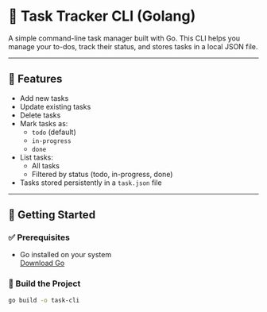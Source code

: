 # 📝 Task Tracker CLI (Golang)

A simple command-line task manager built with Go. This CLI helps you manage your to-dos, track their status, and stores tasks in a local JSON file.

---

## 📌 Features

- Add new tasks
- Update existing tasks
- Delete tasks
- Mark tasks as:
  - `todo` (default)
  - `in-progress`
  - `done`
- List tasks:
  - All tasks
  - Filtered by status (todo, in-progress, done)
- Tasks stored persistently in a `task.json` file

---

## 🚀 Getting Started

### ✅ Prerequisites

- Go installed on your system  
  [Download Go](https://go.dev/dl/)

### 📁 Build the Project

```bash
go build -o task-cli
